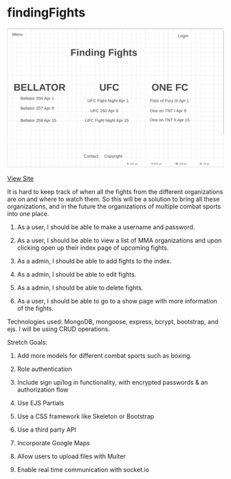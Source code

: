 # findingFights

![Wireframe](Wireframe_Routes_Project.png)

[View Site](https://finding-fights-app.herokuapp.com/ufc)

It is hard to keep track of when all the fights from the different organizations are on and where to watch them.  So this will be a solution to bring all these organizations, and in the future the organizations of multiple combat sports into one place.


1. As a user, I should be able to make a username and password.

2. As a user, I should be able to view a list of MMA organizations and upon clicking open up their index page of upcoming fights.

3. As a admin, I should be able to add fights to the index.

4. As a admin, I should be able to edit fights.

5. As a admin, I should be able to delete fights.

6. As a user, I should be able to go to a show page with more information of the fights.

Technologies used: MongoDB, mongoose, express, bcrypt, bootstrap, and ejs.  I will be using CRUD operations.

Stretch Goals:
1. Add more models for different combat sports such as boxing.

2. Role authentication

2. Include sign up/log in functionality, with encrypted passwords & an authorization flow

3. Use EJS Partials

4. Use a CSS framework like Skeleton or Bootstrap

5. Use a third party API

6. Incorporate Google Maps

7. Allow users to upload files with Multer

8. Enable real time communication with socket.io
